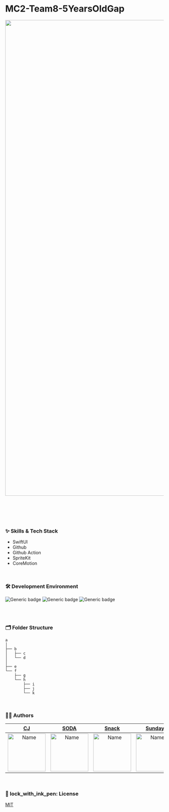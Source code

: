 # MC2-Team8-5YearsOldGap

<div align="center"> 

<img width="1512" alt="image" src="">

<br/><br/>
    
</div>

<!-- ### 📱 Screenshots
<br/>

<div align="center"> 

</div> -->

<br/>

### :sparkles: Skills & Tech Stack
* SwiftUI
* Github
* Github Action
* SpriteKit
* CoreMotion

<br/>

### 🛠 Development Environment

![Generic badge](https://img.shields.io/badge/iOS-16.2+-lightgrey.svg) ![Generic badge](https://img.shields.io/badge/Xcode-14.3-blue.svg) ![Generic badge](https://img.shields.io/badge/Swift-5.8-purple.svg)

<br/>

<!-- ### 🔀 Git branch & Git Flow

```
develop(default)

feature/47-get-user-location

release/v1.0.0

hotfix/71-update-to-adapt-color-extension
``` -->

<br/>

### 🗂 Folder Structure
```
a
│ 
├── b
│   ├── c
│   └── d
│ 
├── e
└── f
    ├── g
    └── h
        ├── i
        ├── j
        └── k

```

<br/>

  
### 🧑‍💻 Authors

<div align="center"> 
  
| [CJ](https://github.com/minnnidev) | [SODA](https://github.com/minnnidev) | [Snack](https://github.com/snacknam) | [Sunday](https://github.com/snacknam) | [Jinnie](https://github.com/wldms3632) | [Pin](https://github.com/pingse) | 
|:---:|:---:|:---:|:---:|:---:|:---:|
|<img width="120" alt="Name" src="https://user-images.githubusercontent.com/54494793/235856651-36675af0-6aa6-4b1f-94da-15b0b0f94890.jpeg">|<img width="120" alt="Name" src="https://user-images.githubusercontent.com/54494793/235856651-36675af0-6aa6-4b1f-94da-15b0b0f94890.jpeg">|<img width="120" alt="Name" src="https://user-images.githubusercontent.com/54494793/235856651-36675af0-6aa6-4b1f-94da-15b0b0f94890.jpeg">|<img width="120" alt="Name" src="https://user-images.githubusercontent.com/54494793/235856651-36675af0-6aa6-4b1f-94da-15b0b0f94890.jpeg">|<img width="120" alt="Name" src="https://user-images.githubusercontent.com/54494793/235856651-36675af0-6aa6-4b1f-94da-15b0b0f94890.jpeg">|<img width="120" alt="Name" src="https://user-images.githubusercontent.com/54494793/235856651-36675af0-6aa6-4b1f-94da-15b0b0f94890.jpeg">|

  
</div>

<br/>

### 📖 lock_with_ink_pen: License

[MIT](https://choosealicense.com/licenses/mit/)
